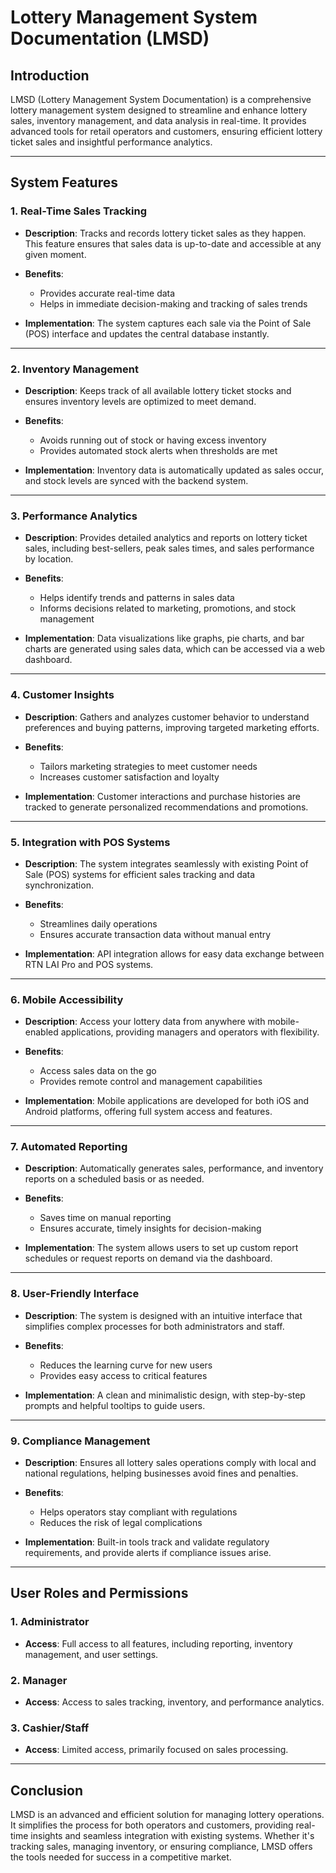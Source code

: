 # Lottery Management System Documentation (LMSD)

## Introduction

LMSD (Lottery Management System Documentation) is a comprehensive lottery management system designed to streamline and enhance lottery sales, inventory management, and data analysis in real-time. It provides advanced tools for retail operators and customers, ensuring efficient lottery ticket sales and insightful performance analytics.

---

## System Features

### 1. Real-Time Sales Tracking
- **Description**: Tracks and records lottery ticket sales as they happen. This feature ensures that sales data is up-to-date and accessible at any given moment.
  
- **Benefits**:
  - Provides accurate real-time data
  - Helps in immediate decision-making and tracking of sales trends
  
- **Implementation**: The system captures each sale via the Point of Sale (POS) interface and updates the central database instantly.

---

### 2. Inventory Management
- **Description**: Keeps track of all available lottery ticket stocks and ensures inventory levels are optimized to meet demand.

- **Benefits**:
  - Avoids running out of stock or having excess inventory
  - Provides automated stock alerts when thresholds are met

- **Implementation**: Inventory data is automatically updated as sales occur, and stock levels are synced with the backend system.

---

### 3. Performance Analytics
- **Description**: Provides detailed analytics and reports on lottery ticket sales, including best-sellers, peak sales times, and sales performance by location.

- **Benefits**:
  - Helps identify trends and patterns in sales data
  - Informs decisions related to marketing, promotions, and stock management

- **Implementation**: Data visualizations like graphs, pie charts, and bar charts are generated using sales data, which can be accessed via a web dashboard.

---

### 4. Customer Insights
- **Description**: Gathers and analyzes customer behavior to understand preferences and buying patterns, improving targeted marketing efforts.

- **Benefits**:
  - Tailors marketing strategies to meet customer needs
  - Increases customer satisfaction and loyalty

- **Implementation**: Customer interactions and purchase histories are tracked to generate personalized recommendations and promotions.

---

### 5. Integration with POS Systems
- **Description**: The system integrates seamlessly with existing Point of Sale (POS) systems for efficient sales tracking and data synchronization.

- **Benefits**:
  - Streamlines daily operations
  - Ensures accurate transaction data without manual entry

- **Implementation**: API integration allows for easy data exchange between RTN LAI Pro and POS systems.

---

### 6. Mobile Accessibility
- **Description**: Access your lottery data from anywhere with mobile-enabled applications, providing managers and operators with flexibility.

- **Benefits**:
  - Access sales data on the go
  - Provides remote control and management capabilities

- **Implementation**: Mobile applications are developed for both iOS and Android platforms, offering full system access and features.

---

### 7. Automated Reporting
- **Description**: Automatically generates sales, performance, and inventory reports on a scheduled basis or as needed.

- **Benefits**:
  - Saves time on manual reporting
  - Ensures accurate, timely insights for decision-making

- **Implementation**: The system allows users to set up custom report schedules or request reports on demand via the dashboard.

---

### 8. User-Friendly Interface
- **Description**: The system is designed with an intuitive interface that simplifies complex processes for both administrators and staff.

- **Benefits**:
  - Reduces the learning curve for new users
  - Provides easy access to critical features

- **Implementation**: A clean and minimalistic design, with step-by-step prompts and helpful tooltips to guide users.

---

### 9. Compliance Management
- **Description**: Ensures all lottery sales operations comply with local and national regulations, helping businesses avoid fines and penalties.

- **Benefits**:
  - Helps operators stay compliant with regulations
  - Reduces the risk of legal complications

- **Implementation**: Built-in tools track and validate regulatory requirements, and provide alerts if compliance issues arise.

---

## User Roles and Permissions

### 1. Administrator
- **Access**: Full access to all features, including reporting, inventory management, and user settings.

### 2. Manager
- **Access**: Access to sales tracking, inventory, and performance analytics.

### 3. Cashier/Staff
- **Access**: Limited access, primarily focused on sales processing.

---

## Conclusion

LMSD is an advanced and efficient solution for managing lottery operations. It simplifies the process for both operators and customers, providing real-time insights and seamless integration with existing systems. Whether it's tracking sales, managing inventory, or ensuring compliance, LMSD offers the tools needed for success in a competitive market.

